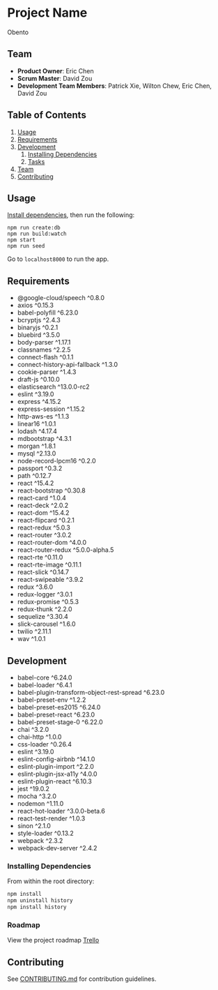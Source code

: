 # Project Name
Obento

## Team

  - __Product Owner__: Eric Chen
  - __Scrum Master__: David Zou
  - __Development Team Members__: Patrick Xie, Wilton Chew, Eric Chen, David Zou

## Table of Contents

1. [Usage](#Usage)
1. [Requirements](#requirements)
1. [Development](#development)
    1. [Installing Dependencies](#installing-dependencies)
    1. [Tasks](#tasks)
1. [Team](#team)
1. [Contributing](#contributing)

## Usage

[Install dependencies](#installing-dependencies), then run the following:
```
npm run create:db
npm run build:watch
npm start
npm run seed
```
Go to `localhost8000` to run the app.

## Requirements

- @google-cloud/speech ^0.8.0
- axios ^0.15.3
- babel-polyfill ^6.23.0
- bcryptjs ^2.4.3
- binaryjs ^0.2.1
- bluebird ^3.5.0
- body-parser ^1.17.1
- classnames ^2.2.5
- connect-flash ^0.1.1
- connect-history-api-fallback ^1.3.0
- cookie-parser ^1.4.3
- draft-js ^0.10.0
- elasticsearch ^13.0.0-rc2
- eslint ^3.19.0
- express ^4.15.2
- express-session ^1.15.2
- http-aws-es ^1.1.3
- linear16 ^1.0.1
- lodash ^4.17.4
- mdbootstrap ^4.3.1
- morgan ^1.8.1
- mysql ^2.13.0
- node-record-lpcm16 ^0.2.0
- passport ^0.3.2
- path ^0.12.7
- react ^15.4.2
- react-bootstrap ^0.30.8
- react-card ^1.0.4
- react-deck ^2.0.2
- react-dom ^15.4.2
- react-flipcard ^0.2.1
- react-redux ^5.0.3
- react-router ^3.0.2
- react-router-dom ^4.0.0
- react-router-redux ^5.0.0-alpha.5
- react-rte ^0.11.0
- react-rte-image ^0.11.1
- react-slick ^0.14.7
- react-swipeable ^3.9.2
- redux ^3.6.0
- redux-logger ^3.0.1
- redux-promise ^0.5.3
- redux-thunk ^2.2.0
- sequelize ^3.30.4
- slick-carousel ^1.6.0
- twilio ^2.11.1
- wav ^1.0.1

## Development

- babel-core ^6.24.0
- babel-loader ^6.4.1
- babel-plugin-transform-object-rest-spread ^6.23.0
- babel-preset-env ^1.2.2
- babel-preset-es2015 ^6.24.0
- babel-preset-react ^6.23.0
- babel-preset-stage-0 ^6.22.0
- chai ^3.2.0
- chai-http ^1.0.0
- css-loader ^0.26.4
- eslint ^3.19.0
- eslint-config-airbnb ^14.1.0
- eslint-plugin-import ^2.2.0
- eslint-plugin-jsx-a11y ^4.0.0
- eslint-plugin-react ^6.10.3
- jest ^19.0.2
- mocha ^3.2.0
- nodemon ^1.11.0
- react-hot-loader ^3.0.0-beta.6
- react-test-render ^1.0.3
- sinon ^2.1.0
- style-loader ^0.13.2
- webpack ^2.3.2
- webpack-dev-server ^2.4.2

### Installing Dependencies

From within the root directory:

```sh
npm install
npm uninstall history
npm install history
```
### Roadmap

View the project roadmap [Trello](https://trello.com/onyxdeer)

## Contributing

See [CONTRIBUTING.md](CONTRIBUTING.md) for contribution guidelines.
